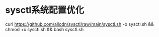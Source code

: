 # sysctl系统配置优化

curl https://github.com/allcdn/sysctl/raw/main/sysctl.sh -o sysctl.sh && chmod +x sysctl.sh && bash sysctl.sh
